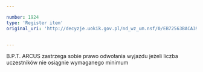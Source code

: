 ```yaml
---

number: 1924
type: 'Register item'
original_uri: 'http://decyzje.uokik.gov.pl/nd_wz_um.nsf/0/EB72563BACA39F97C1257714003AD10B?OpenDocument'


---
```


B.P.T. ARCUS zastrzega sobie prawo odwołania wyjazdu jeżeli liczba uczestników nie osiągnie wymaganego minimum
